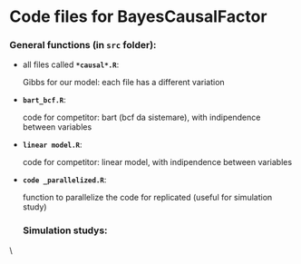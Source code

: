 # Code files for BayesCausalFactor

### General functions (in **`src`** folder):
- all files called **`*causal*.R`**:

   Gibbs for our model: each file has a different variation
- **`bart_bcf.R`**:
   
    code for competitor: bart (bcf da sistemare), with indipendence between variables
- **`linear model.R`**:
   
    code for competitor: linear model, with indipendence between variables
- **`code _parallelized.R`**:
   
    function to parallelize the code for replicated (useful for simulation study)

  ### Simulation studys:
 \
